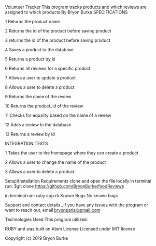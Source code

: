 Volunteer Tracker
This program tracks products and which reviews are assigned to which products
By Bryon Burke
SPECIFICATIONS

1 Returns the product name

2 Returns the id of the product before saving product

3 returns the id of the product before saving product

4 Saves a product to the database

5 Returns a product by id

6 Returns all reviews for a specific product

7 Allows a user to update a product

8 Allows a user to delete a product

9 Returns the name of the review

10 Returns the product_id of the review

11 Checks for equality based on the name of a review

12 Adds a review to the database

13 Returns a review by id

INTEGRATION TESTS

1 Takes the user to the homepage where they can create a product

2 Allows a user to change the name of the product

3 Allows a user to delete a product

Setup/Installation Requirements
clone and open the file locally
in terminal run:
$git clone https://github.com/BryonBurke/foodReviews

in terminal run: ruby app.rb
Known Bugs
No known bugs

Support and contact details
_If you have any issues with the program or want to reach out, email bryonparis@gmail.com

Technologies Used
This program utilized:

RUBY and was built on Atom
License
Licensed under MIT license

Copyright (c) 2019 Bryon Burke

